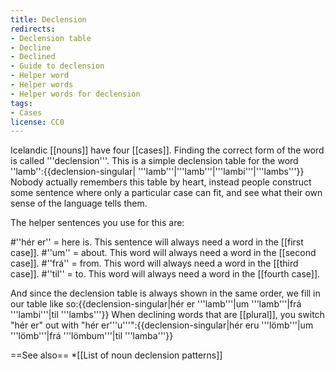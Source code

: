 ```yaml
---
title: Declension
redirects:
- Declension table
- Decline
- Declined
- Guide to declension
- Helper word
- Helper words
- Helper words for declension
tags:
- Cases
license: CC0
---
```


Icelandic [[nouns]] have four [[cases]]. Finding the correct form of the word is called '''declension'''. This is a simple declension table for the word ''lamb'':{{declension-singular| '''lamb'''|'''lamb'''|'''lambi'''|'''lambs'''}}
Nobody actually remembers this table by heart, instead people construct some sentence where only a particular case can fit, and see what their own sense of the language tells them.

The helper sentences you use for this are:

#''hér er'' = here is. This sentence will always need a word in the [[first case]].
#''um'' = about. This word will always need a word in the [[second case]].
#''frá'' = from. This word will always need a word in the [[third case]].
#''til'' = to. This word will always need a word in the [[fourth case]].

And since the declension table is always shown in the same order, we fill in our table like so:{{declension-singular|hér er '''lamb'''|um '''lamb'''|frá '''lambi'''|til '''lambs'''}}
When declining words that are [[plural]], you switch "hér er" out with "hér er'''u'''":{{declension-singular|hér eru '''lömb'''|um '''lömb'''|frá '''lömbum'''|til '''lamba'''}}

==See also==
*[[List of noun declension patterns]]

